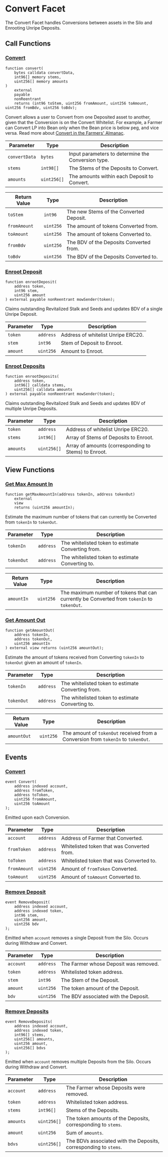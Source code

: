 # Convert Facet

The Convert Facet handles Conversions between assets in the Silo and Enrooting Unripe Deposits.

## Call Functions

### [Convert](https://github.com/BeanstalkFarms/Beanstalk/blob/master/protocol/contracts/beanstalk/silo/ConvertFacet.sol#L73)

```solidity
function convert(
    bytes calldata convertData,
    int96[] memory stems,
    uint256[] memory amounts
)
    external
    payable
    nonReentrant
    returns (int96 toStem, uint256 fromAmount, uint256 toAmount, uint256 fromBdv, uint256 toBdv);
```

Convert allows a user to Convert from one Deposited asset to another, given that the Conversion is on the Convert Whitelist. For example, a Farmer can Convert LP into Bean only when the Bean price is below peg, and vice versa. Read more about [Convert in the Farmers' Almanac](https://docs.bean.money/almanac/peg-maintenance/convert).

| Parameter     | Type        | Description                                        |
| ------------- | ----------- | -------------------------------------------------- |
| `convertData` | `bytes`     | Input parameters to determine the Conversion type. |
| `stems`       | `int98[]`   | The Stems of the Deposits to Convert.              |
| `amounts`     | `uint256[]` | The amounts within each Deposit to Convert.        |

| Return Value | Type      | Description                             |
| ------------ | --------- | --------------------------------------- |
| `toStem`     | `int96`   | The new Stems of the Converted Deposit. |
| `fromAmount` | `uint256` | The amount of tokens Converted from.    |
| `toAmount`   | `uint256` | The amount of tokens Converted to.      |
| `fromBdv`    | `uint256` | The BDV of the Deposits Converted from. |
| `toBdv`      | `uint256` | The BDV of the Deposits Converted to.   |

### [Enroot Deposit](https://github.com/BeanstalkFarms/Beanstalk/blob/master/protocol/contracts/beanstalk/silo/ConvertFacet.sol#L124)

```solidity
function enrootDeposit(
    address token,
    int96 stem,
    uint256 amount
) external payable nonReentrant mowSender(token);
```

Claims outstanding Revitalized Stalk and Seeds and updates BDV of a single Unripe Deposit.

| Parameter | Type      | Description                        |
| --------- | --------- | ---------------------------------- |
| `token`   | `address` | Address of whitelist Unripe ERC20. |
| `stem`    | `int96`   | Stem of Deposit to Enroot.         |
| `amount`  | `uint256` | Amount to Enroot.                  |

### [Enroot Deposits](https://github.com/BeanstalkFarms/Beanstalk/blob/master/protocol/contracts/beanstalk/silo/ConvertFacet.sol#L183)

```solidity
function enrootDeposits(
    address token,
    int96[] calldata stems,
    uint256[] calldata amounts
) external payable nonReentrant mowSender(token);
```

Claims outstanding Revitalized Stalk and Seeds and updates BDV of multiple Unripe Deposits.

| Parameter | Type        | Description                                          |
| --------- | ----------- | ---------------------------------------------------- |
| `token`   | `address`   | Address of whitelist Unripe ERC20.                   |
| `stems`   | `int96[]`   | Array of Stems of Deposits to Enroot.                |
| `amounts` | `uint256[]` | Array of amounts (corresponding to Stems) to Enroot. |

## View Functions

### [Get Max Amount In](https://github.com/BeanstalkFarms/Beanstalk/blob/master/protocol/contracts/beanstalk/silo/ConvertFacet.sol#L377)

```solidity
function getMaxAmountIn(address tokenIn, address tokenOut)
    external
    view
    returns (uint256 amountIn);
```

Estimate the maximum number of tokens that can currently be Converted from `tokenIn` to `tokenOut`.&#x20;

| Parameter  | Type      | Description                                        |
| ---------- | --------- | -------------------------------------------------- |
| `tokenIn`  | `address` | The whitelisted token to estimate Converting from. |
| `tokenOut` | `address` | The whitelisted token to estimate Converting to.   |

| Return Value | Type      | Description                                                                                 |
| ------------ | --------- | ------------------------------------------------------------------------------------------- |
| `amountIn`   | `uint256` | The maximum number of tokens that can currently be Converted from `tokenIn` to `tokenOut`.  |

### [Get Amount Out](https://github.com/BeanstalkFarms/Beanstalk/blob/master/protocol/contracts/beanstalk/silo/ConvertFacet.sol#L385)

```solidity
function getAmountOut(
    address tokenIn,
    address tokenOut,
    uint256 amountIn
) external view returns (uint256 amountOut);
```

Estimate the amount of tokens received from Converting `tokenIn` to `tokenOut` given an amount of `tokenIn`.

| Parameter  | Type      | Description                                        |
| ---------- | --------- | -------------------------------------------------- |
| `tokenIn`  | `address` | The whitelisted token to estimate Converting from. |
| `tokenOut` | `address` | The whitelisted token to estimate Converting to.   |

| Return Value | Type      | Description                                                                       |
| ------------ | --------- | --------------------------------------------------------------------------------- |
| `amountOut`  | `uint256` | The amount of `tokenOut` received from a Conversion from `tokenIn` to `tokenOut`. |

## Events

### [Convert](https://github.com/BeanstalkFarms/Beanstalk/blob/master/protocol/contracts/beanstalk/silo/ConvertFacet.sol#L28) <a href="#event-convert" id="event-convert"></a>

```solidity
event Convert(
    address indexed account,
    address fromToken,
    address toToken,
    uint256 fromAmount,
    uint256 toAmount
);
```

Emitted upon each Conversion.

| Parameter    | Type      | Description                                |
| ------------ | --------- | ------------------------------------------ |
| `account`    | `address` | Address of Farmer that Converted.          |
| `fromToken`  | `address` | Whitelisted token that was Converted from. |
| `toToken`    | `address` | Whitelisted token that was Converted to.   |
| `fromAmount` | `uint256` | Amount of `fromToken` Converted.           |
| `toAmount`   | `uint256` | Amount of `toAmount` Converted to.         |

### [Remove Deposit](https://github.com/BeanstalkFarms/Beanstalk/blob/master9f286e1f1b1e67bc40d35aaf4b16e5c6d83ebdd9/protocol/contracts/beanstalk/silo/ConvertFacet.sol#L36) <a href="#event-remove-deposits" id="event-remove-deposits"></a>

```solidity
event RemoveDeposit(
    address indexed account,
    address indexed token,
    int96 stem,
    uint256 amount,
    uint256 bdv
);
```

Emitted when `account` removes a single Deposit from the Silo. Occurs during Withdraw and Convert.

| Parameter | Type      | Description                           |
| --------- | --------- | ------------------------------------- |
| `account` | `address` | The Farmer whose Deposit was removed. |
| `token`   | `address` | Whitelisted token address.            |
| `stem`    | `int96`   | The Stem of the Deposit.              |
| `amount`  | `uint256` | The token amount of the Deposit.      |
| `bdv`     | `uint256` | The BDV associated with the Deposit.  |

### [Remove Deposits](https://github.com/BeanstalkFarms/Beanstalk/blob/master/protocol/contracts/beanstalk/silo/ConvertFacet.sol#L44) <a href="#event-remove-deposits" id="event-remove-deposits"></a>

```solidity
event RemoveDeposits(
    address indexed account,
    address indexed token,
    int96[] stems,
    uint256[] amounts,
    uint256 amount,
    uint256[] bdvs
);
```

Emitted when `account` removes multiple Deposits from the Silo. Occurs during Withdraw and Convert.

| Parameter | Type        | Description                                                      |
| --------- | ----------- | ---------------------------------------------------------------- |
| `account` | `address`   | The Farmer whose Deposits were removed.                          |
| `token`   | `address`   | Whitelisted token address.                                       |
| `stems`   | `int96[]`   | Stems of the Deposits.                                           |
| `amounts` | `uint256[]` | The token amounts of the Deposits, corresponding to `stems`.     |
| `amount`  | `uint256`   | Sum of `amounts`.                                                |
| `bdvs`    | `uint256[]` | The BDVs associated with the Deposits, corresponding to `stems`. |
